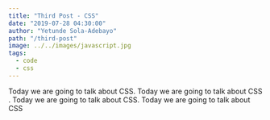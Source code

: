 ```yaml
---
title: "Third Post - CSS"
date: "2019-07-28 04:30:00"
author: "Yetunde Sola-Adebayo"
path: "/third-post"
image: ../../images/javascript.jpg
tags:
  - code
  - css
---
```


Today we are going to talk about CSS. Today we are going to talk about CSS
. Today we are going to talk about CSS. Today we are going to talk about CSS
